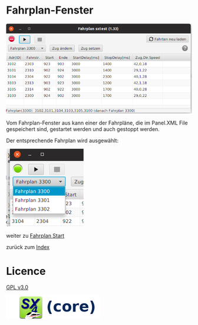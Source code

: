 # Fahrplan-Fenster

![](fahrplan1.png)

Vom Fahrplan-Fenster aus kann einer der Fahrpläne, die im Panel.XML File gespeichert
sind, gestartet werden und auch gestoppt werden.

Der entsprechende Fahrplan wird ausgewählt:

![](fahrplan-select.png)


weiter zu [Fahrplan Start](04-Fahrplan_Start.md)

zurück zum [Index](index.md)

# Licence

[GPL v3.0](https://www.gnu.org/licenses/gpl-3.0.en.html)

![](sx4_loco2_core.png)

